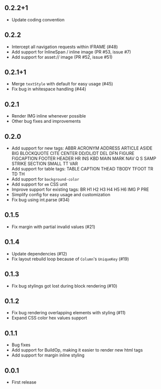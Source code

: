 ## 0.2.2+1

* Update coding convention

## 0.2.2

* Intercept all navigation requests within IFRAME (#48)
* Add support for InlineSpan / inline image (PR #53, issue #7)
* Add support for asset:// image (PR #52, issue #51)

## 0.2.1+1

* Merge `textStyle` with default for easy usage (#45)
* Fix bug in whitespace handling (#44)

## 0.2.1

* Render IMG inline whenever possible
* Other bug fixes and improvements

## 0.2.0

* Add support for new tags:
  ABBR ACRONYM ADDRESS ARTICLE ASIDE BIG BLOCKQUOTE CITE CENTER DD/DL/DT DEL DFN
  FIGURE FIGCAPTION FOOTER HEADER HR INS KBD MAIN MARK NAV Q S SAMP STRIKE SECTION
  SMALL TT VAR
* Add support for table tags: TABLE CAPTION THEAD TBODY TFOOT TR TD TH
* Add support for `background-color`
* Add support for `em` CSS unit
* Improve support for existing tags: BR H1 H2 H3 H4 H5 H6 IMG P PRE
* Simplify config for easy usage and customization
* Fix bug using int.parse (#34)

## 0.1.5

* Fix margin with partial invalid values (#21)

## 0.1.4

* Update dependencies (#12)
* Fix layout rebuild loop because of `Column`'s `UniqueKey` (#19)

## 0.1.3

* Fix bug stylings got lost during block rendering (#10)

## 0.1.2

* Fix bug rendering overlapping elements with styling (#11)
* Expand CSS color hex values support

## 0.1.1

* Bug fixes
* Add support for BuildOp, making it easier to render new html tags
* Add support for margin inline styling

## 0.0.1

* First release
